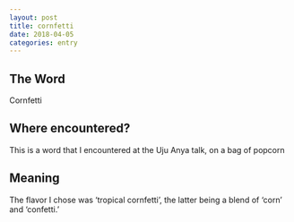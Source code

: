 ```yaml
---
layout: post
title: cornfetti
date: 2018-04-05
categories: entry
---
```

## The Word
Cornfetti
## Where encountered?
This is a word that I encountered at the Uju Anya talk, on a bag of popcorn

## Meaning


The flavor I chose was ‘tropical cornfetti’, the latter being a blend of ‘corn’ and ‘confetti.’
